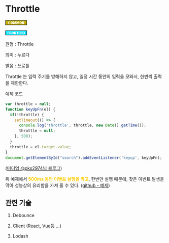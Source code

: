 <d-title>

# Throttle

</d-title>

<d-label>

<d-inner>

![Common](../2TAT1C/Label_Common.png)

</d-inner>

<d-inner>

![Frontend](../2TAT1C/Label_Frontend.png)

</d-inner>

</d-label>

<d-origin>

원형 : Throttle

</d-origin>

<d-mean>

의미  : 누르다

</d-mean>

<d-pronunciation>

발음 : 쓰로틀

</d-pronunciation>

<d-content>

Throttle 는 입력 주기를 방해하지 않고, 일정 시간 동안의 입력을 모와서, 한번씩 출력을 제한한다.

예제 코드
```js
var throttle = null;
function keyUpFn(el) {
  if(!throttle) {
    setTimeout(() => {
      console.log('throttle', throttle, new Date().getTime());
      throttle = null;
    }, 500);
  }
  throttle = el.target.value;
}
document.getElementById("search").addEventListener('keyup', keyUpFn);
```
([미디엄 @pks2974님 블로그](https://medium.com/@pks2974/throttle-%EC%99%80-debounce-%EA%B0%9C%EB%85%90-%EC%A0%95%EB%A6%AC%ED%95%98%EA%B8%B0-2335a9c426ff))

위 예제에서 <span style='color:#FFCC00; font-weight:bold;'>
500ms 동안 이벤트 실행을 막고</span>, 한번만 실행 때문에, 잦은 이벤트 발생을 막아 성능상의 유리함을 가져 올 수 있다.
([github - 예제](https://github.com/niksy/throttle-debounce))

</d-content>

<d-relation>

## 관련 기술

<d-inner>

1. Debounce

</d-inner>

<d-inner>

2. Client (React, Vue등 ...)

</d-inner>

<d-inner>

3. Lodash

</d-inner>

</d-relation>
